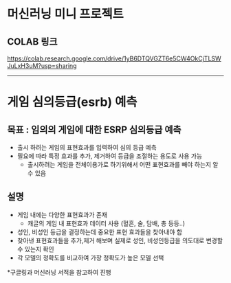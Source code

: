 # 머신러닝 미니 프로젝트
## COLAB 링크
<a>https://colab.research.google.com/drive/1yB6DTQVGZT6e5CW4OkCjTLSWJuLxH3uM?usp=sharing</a>  

---

# 게임 심의등급(esrb) 예측

## 목표 : 임의의 게임에 대한 ESRP 심의등급 예측
- 출시 하려는 게임의 표현효과를 입력하여 심의 등급 예측 
- 필요에 따라 특정 효과를 추가, 제거하여 등급을 조절하는 용도로 사용 가능
  - 출시하려는 게임을 전체이용가로 하기위해서 어떤 표현효과를 빼야 하는지 알 수 있음
  
## 설명
- 게임 내에는 다양한 표현효과가 존재
  - 캐글의 게임 내 표현효과 데이터 사용 (혈흔, 술, 담배, 총 등등..)
- 성인, 비성인 등급을 결정하는데 중요한 표현 효과들을 찾아내야 함
- 찾아낸 표현효과들을 추가,제거 해보며 실제로 성인, 비성인등급을 의도대로 변경할 수 있는지 확인
- 각 모델의 정확도를 비교하여 가장 정확도가 높은 모델 선택


*구글링과 머신러닝 서적을 참고하여 진행


